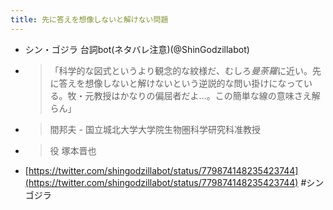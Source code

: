 ```yaml
---
title: 先に答えを想像しないと解けない問題
---
```


* シン・ゴジラ 台詞bot(ネタバレ注意)(@ShinGodzillabot)
* 
   > 
   > 「科学的な図式というより観念的な紋様だ、むしろ*曼荼羅*に近い。先に答えを想像しないと解けないという逆説的な問い掛けになっている。牧・元教授はかなりの偏屈者だよ…。この簡単な線の意味さえ解らん」

* 
   > 
   > 間邦夫 - 国立城北大学大学院生物圏科学研究科准教授

* 
   > 
   > 役 塚本晋也

* [https://twitter.com/shingodzillabot/status/779874148235423744](https://twitter.com/shingodzillabot/status/779874148235423744)
  \#シンゴジラ
